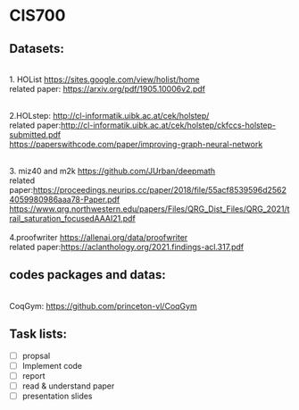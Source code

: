 # CIS700

## Datasets:
<br /> 1. HOList https://sites.google.com/view/holist/home
<br /> related paper: https://arxiv.org/pdf/1905.10006v2.pdf


<br /> 2.HOLstep: http://cl-informatik.uibk.ac.at/cek/holstep/
<br /> related paper:http://cl-informatik.uibk.ac.at/cek/holstep/ckfccs-holstep-submitted.pdf
<br /> https://paperswithcode.com/paper/improving-graph-neural-network
<br /> 

<br /> 3. miz40 and m2k  https://github.com/JUrban/deepmath
<br /> related paper:https://proceedings.neurips.cc/paper/2018/file/55acf8539596d25624059980986aaa78-Paper.pdf
https://www.qrg.northwestern.edu/papers/Files/QRG_Dist_Files/QRG_2021/trail_saturation_focusedAAAI21.pdf
<br /> 
<br /> 4.proofwriter https://allenai.org/data/proofwriter
<br /> related paper:https://aclanthology.org/2021.findings-acl.317.pdf

## codes packages and datas:
<br /> CoqGym: https://github.com/princeton-vl/CoqGym
## Task lists:
- [ ] propsal
- [ ] Implement code
- [ ] report
- [ ] read & understand paper
- [ ] presentation slides
